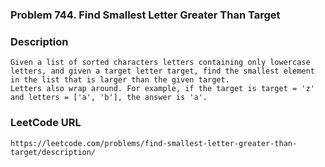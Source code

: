 ### Problem 744. Find Smallest Letter Greater Than Target 

### Description
    Given a list of sorted characters letters containing only lowercase letters, and given a target letter target, find the smallest element in the list that is larger than the given target.
    Letters also wrap around. For example, if the target is target = 'z' and letters = ['a', 'b'], the answer is 'a'. 

### LeetCode URL
    https://leetcode.com/problems/find-smallest-letter-greater-than-target/description/
